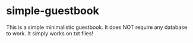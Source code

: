 # simple-guestbook
This is a simple minimalistic guestbook. It does NOT require any database to work. It simply works on txt files!
